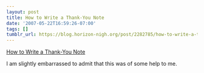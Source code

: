 ```yaml
---
layout: post
title: How to Write a Thank-You Note
date: '2007-05-22T16:59:26-07:00'
tags: []
tumblr_url: https://blog.horizon-nigh.org/post/2282785/how-to-write-a-thank-you-note
---
```

[How to Write a Thank-You Note](http://www.themorningnews.org/archives/how_to/how_to_write_a_thankyou_note.php)  

I am slightly embarrassed to admit that this was of some help to me.

